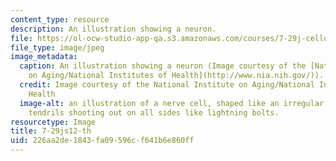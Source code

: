```yaml
---
content_type: resource
description: An illustration showing a neuron.
file: https://ol-ocw-studio-app-qa.s3.amazonaws.com/courses/7-29j-cellular-neurobiology-spring-2012/226aa2de1843fa09596cf641b6e860ff_7-29js12-th.jpg
file_type: image/jpeg
image_metadata:
  caption: An illustration showing a neuron (Image courtesy of the [National Institute
    on Aging/National Institutes of Health](http://www.nia.nih.gov/)).
  credit: Image courtesy of the National Institute on Aging/National Institutes of
    Health
  image-alt: an illustration of a nerve cell, shaped like an irregular circle with
    tendrils shooting out on all sides like lightning bolts.
resourcetype: Image
title: 7-29js12-th
uid: 226aa2de-1843-fa09-596c-f641b6e860ff
---
```

